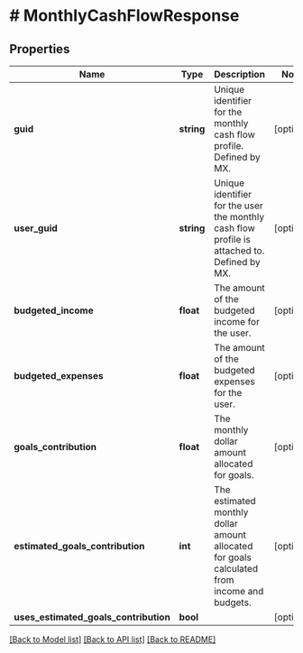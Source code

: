# # MonthlyCashFlowResponse

## Properties

Name | Type | Description | Notes
------------ | ------------- | ------------- | -------------
**guid** | **string** | Unique identifier for the monthly cash flow profile. Defined by MX. | [optional]
**user_guid** | **string** | Unique identifier for the user the monthly cash flow profile is attached to. Defined by MX. | [optional]
**budgeted_income** | **float** | The amount of the budgeted income for the user. | [optional]
**budgeted_expenses** | **float** | The amount of the budgeted expenses for the user. | [optional]
**goals_contribution** | **float** | The monthly dollar amount allocated for goals. | [optional]
**estimated_goals_contribution** | **int** | The estimated monthly dollar amount allocated for goals calculated from income and budgets. | [optional]
**uses_estimated_goals_contribution** | **bool** |  | [optional]

[[Back to Model list]](../../README.md#models) [[Back to API list]](../../README.md#endpoints) [[Back to README]](../../README.md)
